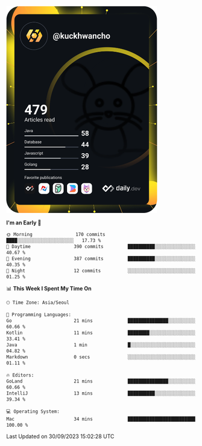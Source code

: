 <a href="https://app.daily.dev/kuckhwancho"><img src="https://github.com/kuckjwi0928/kuckjwi0928/blob/master/devcard.svg" width="400" alt="Kuckjwi Devcard"/></a>

<!--START_SECTION:waka-->
**I'm an Early 🐤** 

```text
🌞 Morning                170 commits         ████░░░░░░░░░░░░░░░░░░░░░   17.73 % 
🌆 Daytime                390 commits         ██████████░░░░░░░░░░░░░░░   40.67 % 
🌃 Evening                387 commits         ██████████░░░░░░░░░░░░░░░   40.35 % 
🌙 Night                  12 commits          ░░░░░░░░░░░░░░░░░░░░░░░░░   01.25 % 
```


📊 **This Week I Spent My Time On** 

```text
🕑︎ Time Zone: Asia/Seoul

💬 Programming Languages: 
Go                       21 mins             ███████████████░░░░░░░░░░   60.66 % 
Kotlin                   11 mins             ████████░░░░░░░░░░░░░░░░░   33.41 % 
Java                     1 min               █░░░░░░░░░░░░░░░░░░░░░░░░   04.82 % 
Markdown                 0 secs              ░░░░░░░░░░░░░░░░░░░░░░░░░   01.11 % 

🔥 Editors: 
GoLand                   21 mins             ███████████████░░░░░░░░░░   60.66 % 
IntelliJ                 13 mins             ██████████░░░░░░░░░░░░░░░   39.34 % 

💻 Operating System: 
Mac                      34 mins             █████████████████████████   100.00 % 
```


 Last Updated on 30/09/2023 15:02:28 UTC
<!--END_SECTION:waka-->
